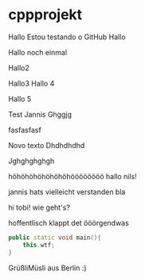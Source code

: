 # cppprojekt


Hallo
Estou testando o GitHub
Hallo

Hallo noch einmal

Hallo2

Hallo3
Hallo 4

Hallo 5

Test Jannis
Ghggjg

fasfasfasf

Novo texto
Dhdhdhdhd

Jghghghghgh


höhöhöhöhöhöhöhöööööööö
hallo nils!

jannis hats vielleicht verstanden
bla

hi tobi! wie geht's?

hoffentlisch klappt det
ööörgendwas

``` c++
public static void main(){
	this.wtf;
}
```
GrüßliMüsli aus Berlin :) 
